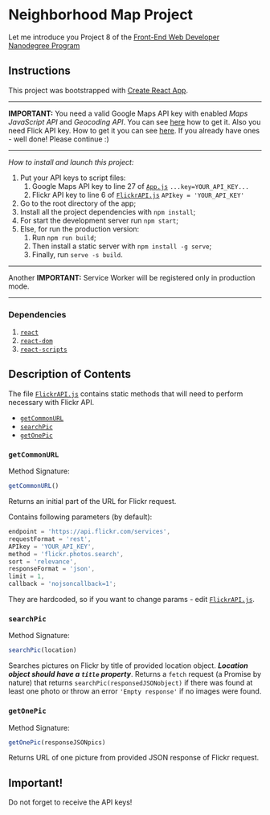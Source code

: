 # Neighborhood Map Project

Let me introduce you Project 8 of the [Front-End Web Developer Nanodegree Program](https://eu.udacity.com/course/front-end-web-developer-nanodegree--nd001)

## Instructions

This project was bootstrapped with [Create React App](https://github.com/facebookincubator/create-react-app).

***
**IMPORTANT:** You need a valid Google Maps API key with enabled *Maps JavaScript API* and *Geocoding API*. You can see [here](https://developers.google.com/maps/documentation/javascript/get-api-key) how to get it. Also you need Flick API key. How to get it you can see [here](https://www.flickr.com/services/developer/api/). If you already have ones - well done! Please continue :)
***

_How to install and launch this project:_

1. Put your API keys to script files:
    1. Google Maps API key to line 27 of [`App.js`](src/App.js) `...key=YOUR_API_KEY...`
    2. Flickr API key to line 6 of [`FlickrAPI.js`](src/utils/FlickrAPI.js) `APIkey = 'YOUR_API_KEY'`
2. Go to the root directory of the app;
3. Install all the project dependencies with `npm install`;
4. For start the development server run `npm start`;
5. Else, for run the production version:
    1. Run `npm run build`;
    2. Then install a static server with `npm install -g serve`;
    3. Finally, run `serve -s build`.


***
Another **IMPORTANT:** Service Worker will be registered only in production mode.
***


### Dependencies
1. [`react`](https://www.npmjs.com/package/react)
2. [`react-dom`](https://www.npmjs.com/package/react-dom)
3. [`react-scripts`](https://www.npmjs.com/package/react-scripts)


## Description of Contents

The file [`FlickrAPI.js`](src/utils/FlickrAPI.js) contains static methods that will need to perform necessary with Flickr API.

* [`getCommonURL`](#getCommonURL)
* [`searchPic`](#searchPic)
* [`getOnePic`](#getOnePic)


### `getCommonURL`

Method Signature:

```js
getCommonURL()
```

Returns an initial part of the URL for Flickr request.

Contains following parameters (by default):
```js
endpoint = 'https://api.flickr.com/services',
requestFormat = 'rest',
APIkey = 'YOUR_API_KEY',
method = 'flickr.photos.search',
sort = 'relevance',
responseFormat = 'json',
limit = 1,
callback = 'nojsoncallback=1';
```

They are hardcoded, so if you want to change params - edit [`FlickrAPI.js`](src/utils/FlickrAPI.js).


### `searchPic`

Method Signature:

```js
searchPic(location)
```

Searches pictures on Flickr by title of provided location object. **_Location object should have a `title` property_**. Returns a `fetch` request (a Promise by nature) that returns `searchPic(responsedJSONobject)` if there was found at least one photo or throw an error `'Empty response'` if no images were found.


### `getOnePic`

Method Signature:

```js
getOnePic(responseJSONpics)
```

Returns URL of one picture from provided JSON response of Flickr request.



## Important!
Do not forget to receive the API keys!
